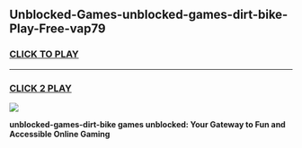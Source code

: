 
## Unblocked-Games-unblocked-games-dirt-bike-Play-Free-vap79
<h3>
<a href="https://premium76.site?title=unblocked-games-dirt-bike&ref=20M">CLICK TO PLAY</a></h3>
<hr>

<h3>
<a href="https://premium76.site?title=unblocked-games-dirt-bike&ref=20M">CLICK 2 PLAY</a>
  
</h3>

<a href="https://premium76.site?title=unblocked-games-dirt-bike&ref=19M"><img src="https://clearcache.store/games.png"></a>


**unblocked-games-dirt-bike games unblocked: Your Gateway to Fun and Accessible Online Gaming**
